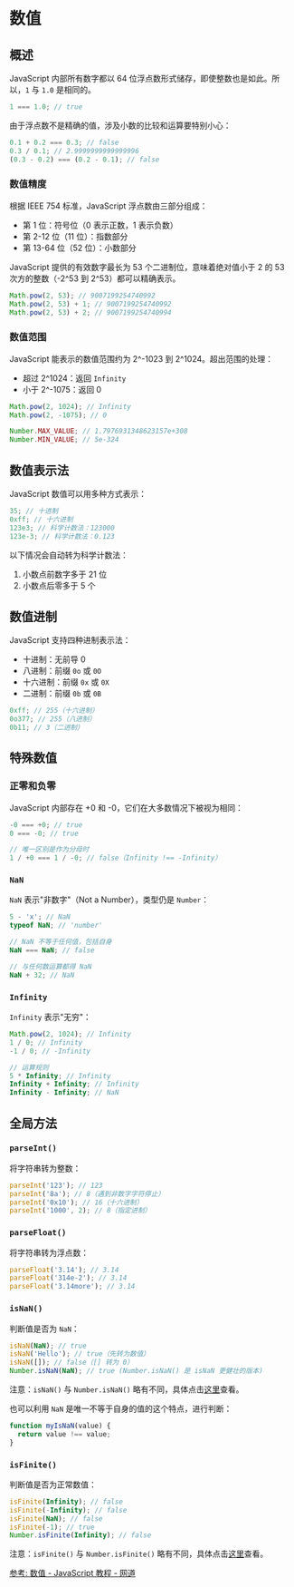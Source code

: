 # 数值

## 概述

JavaScript 内部所有数字都以 64 位浮点数形式储存，即使整数也是如此。所以，`1` 与 `1.0` 是相同的。

```js
1 === 1.0; // true
```

由于浮点数不是精确的值，涉及小数的比较和运算要特别小心：

```js
0.1 + 0.2 === 0.3; // false
0.3 / 0.1; // 2.9999999999999996
(0.3 - 0.2) === (0.2 - 0.1); // false
```

### 数值精度

根据 IEEE 754 标准，JavaScript 浮点数由三部分组成：
- 第 1 位：符号位（0 表示正数，1 表示负数）
- 第 2-12 位（11 位）：指数部分
- 第 13-64 位（52 位）：小数部分

JavaScript 提供的有效数字最长为 53 个二进制位，意味着绝对值小于 2 的 53 次方的整数（-2^53 到 2^53）都可以精确表示。

```js
Math.pow(2, 53); // 9007199254740992
Math.pow(2, 53) + 1; // 9007199254740992
Math.pow(2, 53) + 2; // 9007199254740994
```

### 数值范围

JavaScript 能表示的数值范围约为 2^-1023 到 2^1024。超出范围的处理：
- 超过 2^1024：返回 `Infinity`
- 小于 2^-1075：返回 0

```js
Math.pow(2, 1024); // Infinity
Math.pow(2, -1075); // 0

Number.MAX_VALUE; // 1.7976931348623157e+308
Number.MIN_VALUE; // 5e-324
```

## 数值表示法

JavaScript 数值可以用多种方式表示：

```js
35; // 十进制
0xff; // 十六进制
123e3; // 科学计数法：123000
123e-3; // 科学计数法：0.123
```

以下情况会自动转为科学计数法：
1. 小数点前数字多于 21 位
2. 小数点后零多于 5 个

## 数值进制

JavaScript 支持四种进制表示法：
- 十进制：无前导 0
- 八进制：前缀 `0o` 或 `0O`
- 十六进制：前缀 `0x` 或 `0X`
- 二进制：前缀 `0b` 或 `0B`

```js
0xff; // 255（十六进制）
0o377; // 255（八进制）
0b11; // 3（二进制）
```

## 特殊数值

### 正零和负零

JavaScript 内部存在 +0 和 -0，它们在大多数情况下被视为相同：

```js
-0 === +0; // true
0 === -0; // true

// 唯一区别是作为分母时
1 / +0 === 1 / -0; // false（Infinity !== -Infinity）
```

### `NaN`

`NaN` 表示"非数字"（Not a Number），类型仍是 `Number`：

```js
5 - 'x'; // NaN
typeof NaN; // 'number'

// NaN 不等于任何值，包括自身
NaN === NaN; // false

// 与任何数运算都得 NaN
NaN + 32; // NaN
```

### `Infinity`

`Infinity` 表示"无穷"：

```js
Math.pow(2, 1024); // Infinity
1 / 0; // Infinity
-1 / 0; // -Infinity

// 运算规则
5 * Infinity; // Infinity
Infinity + Infinity; // Infinity
Infinity - Infinity; // NaN
```

## 全局方法

### `parseInt()`

将字符串转为整数：

```js
parseInt('123'); // 123
parseInt('8a'); // 8（遇到非数字字符停止）
parseInt('0x10'); // 16（十六进制）
parseInt('1000', 2); // 8（指定进制）
```

### `parseFloat()`

将字符串转为浮点数：

```js
parseFloat('3.14'); // 3.14
parseFloat('314e-2'); // 3.14
parseFloat('3.14more'); // 3.14
```

### `isNaN()`

判断值是否为 `NaN`：

```js
isNaN(NaN); // true
isNaN('Hello'); // true（先转为数值）
isNaN([]); // false（[] 转为 0）
Number.isNaN(NaN); // true (Number.isNaN() 是 isNaN 更健壮的版本)
```

注意：`isNaN()` 与 `Number.isNaN()` 略有不同，具体点击[这里](https://developer.mozilla.org/zh-CN/docs/Web/JavaScript/Reference/Global_Objects/Number/isNaN#number.isnan_%E5%92%8C%E5%85%A8%E5%B1%80_isnan_%E4%B9%8B%E9%97%B4%E7%9A%84%E5%8C%BA%E5%88%AB)查看。

也可以利用 `NaN` 是唯一不等于自身的值的这个特点，进行判断：
```js
function myIsNaN(value) {
  return value !== value;
}
```

### `isFinite()`

判断值是否为正常数值：

```js
isFinite(Infinity); // false
isFinite(-Infinity); // false
isFinite(NaN); // false
isFinite(-1); // true
Number.isFinite(Infinity); // false
```

注意：`isFinite()` 与 `Number.isFinite()` 略有不同，具体点击[这里](https://developer.mozilla.org/zh-CN/docs/Web/JavaScript/Reference/Global_Objects/Number/isFinite#number.isfinite_%E5%92%8C%E5%85%A8%E5%B1%80_isfinite_%E4%B9%8B%E9%97%B4%E7%9A%84%E4%B8%8D%E5%90%8C)查看。

[参考: 数值 - JavaScript 教程 - 网道](https://wangdoc.com/javascript/types/number)
